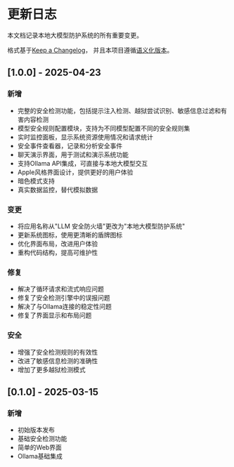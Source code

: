 # 更新日志

本文档记录本地大模型防护系统的所有重要变更。

格式基于[Keep a Changelog](https://keepachangelog.com/zh-CN/1.0.0/)，
并且本项目遵循[语义化版本](https://semver.org/lang/zh-CN/)。

## [1.0.0] - 2025-04-23

### 新增
- 完整的安全检测功能，包括提示注入检测、越狱尝试识别、敏感信息过滤和有害内容检测
- 模型安全规则配置模块，支持为不同模型配置不同的安全规则集
- 实时监控面板，显示系统资源使用情况和请求统计
- 安全事件查看器，记录和分析安全事件
- 聊天演示界面，用于测试和演示系统功能
- 支持Ollama API集成，可直接与本地大模型交互
- Apple风格界面设计，提供更好的用户体验
- 暗色模式支持
- 真实数据监控，替代模拟数据

### 变更
- 将应用名称从"LLM 安全防火墙"更改为"本地大模型防护系统"
- 更新系统图标，使用更清晰的盾牌图标
- 优化界面布局，改进用户体验
- 重构代码结构，提高可维护性

### 修复
- 解决了循环请求和流式响应问题
- 修复了安全检测引擎中的误报问题
- 解决了与Ollama连接的稳定性问题
- 修复了界面显示和布局问题

### 安全
- 增强了安全检测规则的有效性
- 改进了敏感信息检测的准确性
- 增加了更多越狱检测模式

## [0.1.0] - 2025-03-15

### 新增
- 初始版本发布
- 基础安全检测功能
- 简单的Web界面
- Ollama基础集成
